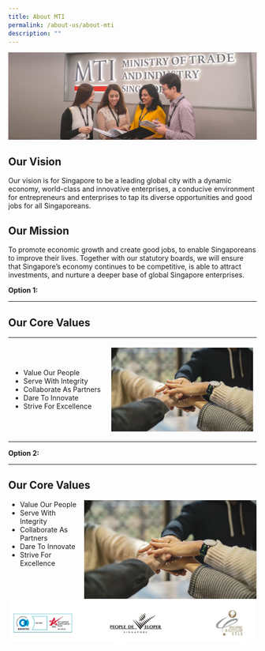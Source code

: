 ```yaml
---
title: About MTI
permalink: /about-us/about-mti
description: ""
---
```

![About MTI banner](/images/About%20Us/About%20MTI/AboutMTI%20_Banner.jpg)

## Our Vision 


Our vision is for Singapore to be a leading global city with a dynamic economy, world-class and innovative enterprises, a conducive environment for entrepreneurs and enterprises to tap its diverse opportunities and good jobs for all Singaporeans.

## Our Mission

To promote economic growth and create good jobs, to enable Singaporeans to improve their lives. Together with our statutory boards, we will ensure that Singapore’s economy continues to be competitive, is able to attract investments, and nurture a deeper base of global Singapore enterprises.

**Option 1:**
<hr>

## Our Core Values

<table style="width:100%">
	<tr>
		<td style="width:40%">
			<ul>
				<li>Value Our People</li>
				<li>Serve With Integrity</li>
				<li>Collaborate As Partners</li>
				<li>Dare To Innovate</li>
				<li> Strive For Excellence</li>
			</ul>
		</td>
		<td style="padding-top:20px; padding-bottom:20px;">
			<!-- For vertical align -->
			<img src="/images/About%20Us/About%20MTI/AboutMTI%20_Values.png" alt="MTI Core Values" style="float:right; width:300px;height:170px">
		</td>
	</tr>
</table>


**Option 2:**
<hr>

<h2>Our Core Values</h2>
<div>
	<img src="/images/About%20Us/About%20MTI/AboutMTI%20_Values.png" alt="MTI Core Values" style="float:right; width:350px;height:200px">
	<ul>
				<li>Value Our People</li>
				<li>Serve With Integrity</li>
				<li>Collaborate As Partners</li>
				<li>Dare To Innovate</li>
				<li> Strive For Excellence</li>
	</ul>
	
</div>



![Logos](/images/About%20Us/About%20MTI/AboutMTI%20_Logos.jpg)